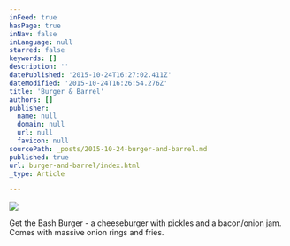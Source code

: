 ```yaml
---
inFeed: true
hasPage: true
inNav: false
inLanguage: null
starred: false
keywords: []
description: ''
datePublished: '2015-10-24T16:27:02.411Z'
dateModified: '2015-10-24T16:26:54.276Z'
title: 'Burger & Barrel'
authors: []
publisher:
  name: null
  domain: null
  url: null
  favicon: null
sourcePath: _posts/2015-10-24-burger-and-barrel.md
published: true
url: burger-and-barrel/index.html
_type: Article

---
```

![](https://the-grid-user-content.s3-us-west-2.amazonaws.com/65965d2d-6fb3-4b9c-a5ca-1037783cadec.jpg)

Get the Bash Burger - a cheeseburger with pickles and a bacon/onion jam. Comes with massive onion rings and fries.